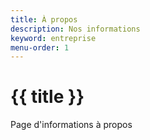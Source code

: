 ```yaml
---
title: À propos
description: Nos informations
keyword: entreprise
menu-order: 1
---
```


<h1>{{ title }}</h1>
Page d'informations à propos
